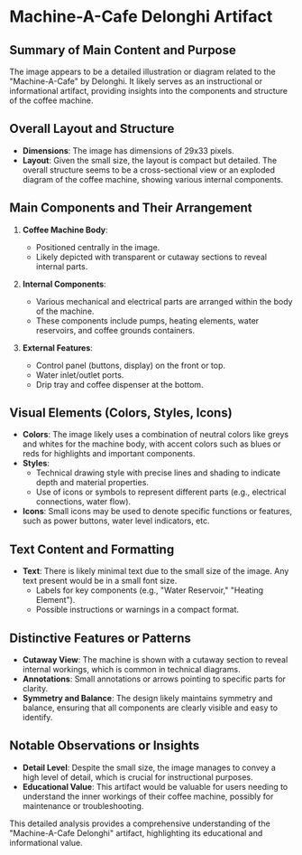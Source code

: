 # Machine-A-Cafe Delonghi Artifact

## Summary of Main Content and Purpose
The image appears to be a detailed illustration or diagram related to the "Machine-A-Cafe" by Delonghi. It likely serves as an instructional or informational artifact, providing insights into the components and structure of the coffee machine.

## Overall Layout and Structure
- **Dimensions**: The image has dimensions of 29x33 pixels.
- **Layout**: Given the small size, the layout is compact but detailed. The overall structure seems to be a cross-sectional view or an exploded diagram of the coffee machine, showing various internal components.

## Main Components and Their Arrangement
1. **Coffee Machine Body**:
   - Positioned centrally in the image.
   - Likely depicted with transparent or cutaway sections to reveal internal parts.

2. **Internal Components**:
   - Various mechanical and electrical parts are arranged within the body of the machine.
   - These components include pumps, heating elements, water reservoirs, and coffee grounds containers.

3. **External Features**:
   - Control panel (buttons, display) on the front or top.
   - Water inlet/outlet ports.
   - Drip tray and coffee dispenser at the bottom.

## Visual Elements (Colors, Styles, Icons)
- **Colors**: The image likely uses a combination of neutral colors like greys and whites for the machine body, with accent colors such as blues or reds for highlights and important components.
- **Styles**:
  - Technical drawing style with precise lines and shading to indicate depth and material properties.
  - Use of icons or symbols to represent different parts (e.g., electrical connections, water flow).
- **Icons**: Small icons may be used to denote specific functions or features, such as power buttons, water level indicators, etc.

## Text Content and Formatting
- **Text**: There is likely minimal text due to the small size of the image. Any text present would be in a small font size.
  - Labels for key components (e.g., "Water Reservoir," "Heating Element").
  - Possible instructions or warnings in a compact format.

## Distinctive Features or Patterns
- **Cutaway View**: The machine is shown with a cutaway section to reveal internal workings, which is common in technical diagrams.
- **Annotations**: Small annotations or arrows pointing to specific parts for clarity.
- **Symmetry and Balance**: The design likely maintains symmetry and balance, ensuring that all components are clearly visible and easy to identify.

## Notable Observations or Insights
- **Detail Level**: Despite the small size, the image manages to convey a high level of detail, which is crucial for instructional purposes.
- **Educational Value**: This artifact would be valuable for users needing to understand the inner workings of their coffee machine, possibly for maintenance or troubleshooting.

This detailed analysis provides a comprehensive understanding of the "Machine-A-Cafe Delonghi" artifact, highlighting its educational and informational value.